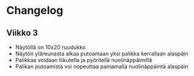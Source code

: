 # Changelog

## Viikko 3
- Näytöllä on 10x20 ruudukko
- Näytön yläreunasta alkaa putoamaan yksi palikka kerrallaan alaspäin
- Palikkaa voidaan liikutella ja pyöritellä nuolinäppäimillä
- Palikan putoamista voi nopeuttaa painamalla nuolinäppäintä alaspäin

